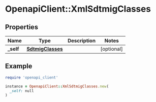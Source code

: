 # OpenapiClient::XmlSdtmigClasses

## Properties

| Name | Type | Description | Notes |
| ---- | ---- | ----------- | ----- |
| **_self** | [**SdtmigClasses**](SdtmigClasses.md) |  | [optional] |

## Example

```ruby
require 'openapi_client'

instance = OpenapiClient::XmlSdtmigClasses.new(
  _self: null
)
```


